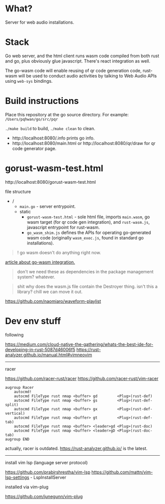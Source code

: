 # What?
Server for web audio installations.

# Stack
Go web server, and the html client runs wasm code compiled from both rust and
go, plus obviously glue javascript. There's react integration as well. 

The go-wasm code will enable reusing of qr code generation code, rust-wasm will
be used to conduct audio activities by talking to Web Audio APIs using
`web-sys` bindings.

# Build instructions

Place this repository at the go source directory. For example:
`/Users/pqhwan/go/src/pqr`

`./make build` to build, `./make clean` to clean.


* http://localhost:8080/.info prints go info. 
* http://localhost:8080/main.html or http://localhost:8080/qr/draw for qr code
generator page.

# gorust-wasm-test.html

http://localhost:8080/gorust-wasm-test.html 

file structure

* / 
    * `main.go` - server entrypoint. 
    * static
        * `gorust-wasm-test.html` - sole html file, imports `main.wasm`, go wasm
          target (for qr code gen integration), and `rust-wasm.js`, javascript
          entrypoint for rust-wasm.
        * `go_wasm_shim.js` defines the APIs for operating go-generated wasm
          code (originally `wasm_exec.js`, found in standard go installations).

> ! go wasm doesn't do anything right now.

[article about go-wasm integration.](http://macias.info/entry/202003151900_go_wasm_js.md)

> don't we need these as dependencies in the package management system? whatever.

> shit why does the wasm.js file contain the Destroyer thing. isn't this a
> library? chill we can move it out.

https://github.com/naomiaro/waveform-playlist

# Dev env stuff
following 

https://medium.com/cloud-native-the-gathering/whats-the-best-ide-for-developing-in-rust-5087d46006f5
https://rust-analyzer.github.io/manual.html#vimneovim 

---
racer

https://github.com/racer-rust/racer
https://github.com/racer-rust/vim-racer

```
augroup Racer
    autocmd!
    autocmd FileType rust nmap <buffer> gd         <Plug>(rust-def)
    autocmd FileType rust nmap <buffer> gs         <Plug>(rust-def-split)
    autocmd FileType rust nmap <buffer> gx         <Plug>(rust-def-vertical)
    autocmd FileType rust nmap <buffer> gt         <Plug>(rust-def-tab)
    autocmd FileType rust nmap <buffer> <leader>gd <Plug>(rust-doc)
    autocmd FileType rust nmap <buffer> <leader>gD <Plug>(rust-doc-tab)
augroup END
```

actually, racer is outdated.  https://rust-analyzer.github.io/ is the latest.

---

install vim lsp (language server protocol)

https://github.com/prabirshrestha/vim-lsp
https://github.com/mattn/vim-lsp-settings - LspInstallServer

installed via vim-plug

https://github.com/junegunn/vim-plug




